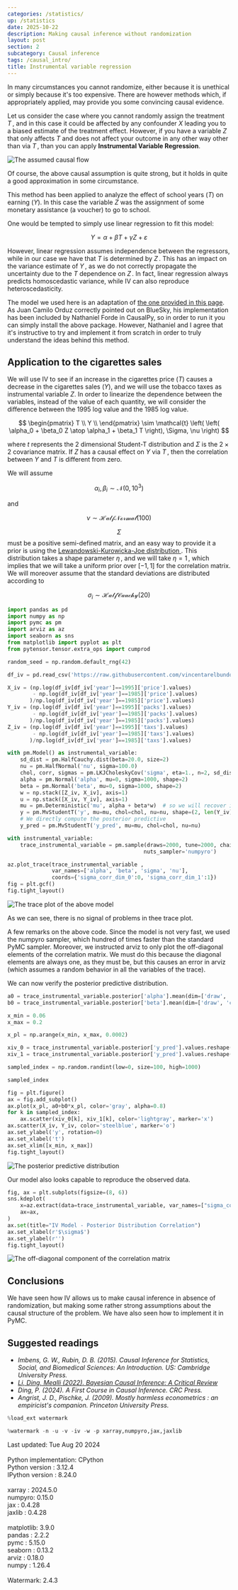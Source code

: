 ```yaml
---
categories: /statistics/
up: /statistics
date: 2025-10-22
description: Making causal inference without randomization
layout: post
section: 2
subcategory: Causal inference
tags: /causal_intro/
title: Instrumental variable regression
---
```





In many circumstances you cannot randomize, either because it is unethical
or simply because it's too expensive.
There are however methods which, if appropriately applied, may provide
you some convincing causal evidence.

Let us consider the case where you cannot randomly assign the treatment $T\,,$
and in this case it could be affected by any confounder $X$
leading you to a biased estimate of the treatment effect.
However, if you have a variable $Z$ that only affects $T$
and does not affect your outcome in any other way other than via $T\,,$
than you can apply **Instrumental Variable Regression**.

![The assumed causal flow](/docs/assets/images/statistics/instrumental_variable/causal_structure.webp)

Of course, the above causal assumption is quite strong, but it holds
in quite a good approximation in some circumstance.

This method has been applied to analyze the effect of school years ($T$)
on earning ($Y$).
In this case the variable $Z$ was the assignment of some monetary assistance
(a voucher) to go to school.

One would be tempted to simply use linear regression to fit this model:

$$
Y = \alpha + \beta T + \gamma Z + \varepsilon
$$

However, linear regression assumes independence between the regressors,
while in our case we have that $T$ is determined by $Z\,.$
This has an impact on the variance estimate of $Y\,,$ as we do not
correctly propagate the uncertainty due to the $T$ dependence on $Z\,.$
In fact, linear regression always predicts homoscedastic variance,
while IV can also reproduce heteroscedasticity.

The model we used here is an adaptation of
[the one provided in this page](https://juanitorduz.github.io/iv_pymc/).
As Juan Camilo Orduz correctly pointed out on BlueSky, 
his implementation has been included by Nathaniel Forde
in CausalPy, so in order to run it you can simply install the above package.
However, Nathaniel and I agree that it's instructive to
try and implement it from scratch in order to truly understand
the ideas behind this method.


## Application to the cigarettes sales 

We will use IV to see if an increase in the cigarettes price ($T$)
causes a decrease in the cigarettes sales ($Y$), and we will use the
tobacco taxes as instrumental variable $Z$.
In order to linearize the dependence between the variables,
instead of the value of each quantity, we will consider the
difference between the 1995 log value and the 1985 log value.

$$
\begin{pmatrix}
T \\
Y \\
\end{pmatrix}
\sim 
\mathcal{t}
\left(
\left(
\alpha_0 + \beta_0 Z
\atop
\alpha_1 + \beta_1 T
\right),
\Sigma, \nu
\right)
$$

where $t$ represents the 2 dimensional Student-T distribution and $\Sigma$ is the $2\times2$ covariance matrix.
If $Z$ has a causal effect on $Y$ via $T\,,$ then the correlation
between $Y$ and $T$ is different from zero.

We will assume

$$
\alpha_i, \beta_i \sim \mathcal{N}(0, 10^3)
$$

and

$$
\nu \sim \mathcal{HalfNormal}(100)
$$

$$
\Sigma$$ must be a positive semi-defined matrix, and an easy way to
provide it a prior is using the
[Lewandowski-Kurowicka-Joe distribution
](https://en.wikipedia.org/wiki/Lewandowski-Kurowicka-Joe_distribution).
This distribution takes a shape parameter $\eta\,,$
and we will take $\eta=1\,,$ which implies that we will take a uniform
prior over $[-1, 1]$ for the correlation matrix.
We will moreover assume that the standard deviations are distributed according to

$$
\sigma_i \sim \mathcal{HalfCauchy}(20)
$$

```python
import pandas as pd
import numpy as np
import pymc as pm
import arviz as az
import seaborn as sns
from matplotlib import pyplot as plt
from pytensor.tensor.extra_ops import cumprod

random_seed = np.random.default_rng(42)

df_iv = pd.read_csv('https://raw.githubusercontent.com/vincentarelbundock/Rdatasets/master/csv/AER/CigarettesSW.csv')

X_iv = (np.log(df_iv[df_iv['year']==1995]['price'].values)
        - np.log(df_iv[df_iv['year']==1985]['price'].values)
       )/np.log(df_iv[df_iv['year']==1985]['price'].values)
Y_iv = (np.log(df_iv[df_iv['year']==1995]['packs'].values)
        - np.log(df_iv[df_iv['year']==1985]['packs'].values)
       )/np.log(df_iv[df_iv['year']==1985]['packs'].values)
Z_iv = (np.log(df_iv[df_iv['year']==1995]['taxs'].values)
        - np.log(df_iv[df_iv['year']==1985]['taxs'].values)
       )/np.log(df_iv[df_iv['year']==1985]['taxs'].values)

with pm.Model() as instrumental_variable:
    sd_dist = pm.HalfCauchy.dist(beta=20.0, size=2)
    nu = pm.HalfNormal('nu', sigma=100.0)
    chol, corr, sigmas = pm.LKJCholeskyCov('sigma', eta=1., n=2, sd_dist=sd_dist)
    alpha = pm.Normal('alpha', mu=0, sigma=1000, shape=2)
    beta = pm.Normal('beta', mu=0, sigma=1000, shape=2)
    w = np.stack([Z_iv, X_iv], axis=1)
    u = np.stack([X_iv, Y_iv], axis=1)
    mu = pm.Deterministic('mu', alpha + beta*w)  # so we will recover it easily
    y = pm.MvStudentT('y', mu=mu, chol=chol, nu=nu, shape=(2, len(Y_iv)), observed=u)
    # We directly compute the posterior predictive
    y_pred = pm.MvStudentT('y_pred', mu=mu, chol=chol, nu=nu)

with instrumental_variable:
    trace_instrumental_variable = pm.sample(draws=2000, tune=2000, chains=4, random_seed=random_seed,
                                           nuts_sampler='numpyro')

az.plot_trace(trace_instrumental_variable ,
              var_names=['alpha', 'beta', 'sigma', 'nu'],
              coords={'sigma_corr_dim_0':0, 'sigma_corr_dim_1':1})
fig = plt.gcf()
fig.tight_layout()
```

![The trace plot of the above model](/docs/assets/images/statistics/instrumental_variable/trace.webp)

As we can see, there is no signal of problems in thee trace plot.

A few remarks on the above code. Since the model is not very fast,
we used the numpyro sampler, which hundred of times
faster than the standard PyMC sampler.
Moreover, we instructed arviz to only plot the off-diagonal elements
of the correlation matrix. We must do this because the diagonal elements
are always one, as they must be, but this causes an error in arviz
(which assumes a random behavior in all the variables of the trace).

We can now verify the posterior predictive distribution.

```python
a0 = trace_instrumental_variable.posterior['alpha'].mean(dim=['draw', 'chain'])[1].values
b0 = trace_instrumental_variable.posterior['beta'].mean(dim=['draw', 'chain'])[1].values

x_min = 0.06
x_max = 0.2

x_pl = np.arange(x_min, x_max, 0.0002)

xiv_0 = trace_instrumental_variable.posterior['y_pred'].values.reshape((-1, 48, 2))[:, :, 0]
xiv_1 = trace_instrumental_variable.posterior['y_pred'].values.reshape((-1, 48, 2))[:, :, 1]

sampled_index = np.random.randint(low=0, size=100, high=1000)

sampled_index

fig = plt.figure()
ax = fig.add_subplot()
ax.plot(x_pl, a0+b0*x_pl, color='gray', alpha=0.8)
for k in sampled_index:
    ax.scatter(xiv_0[k], xiv_1[k], color='lightgray', marker='x')
ax.scatter(X_iv, Y_iv, color='steelblue', marker='o')
ax.set_ylabel('y', rotation=0)
ax.set_xlabel('t')
ax.set_xlim([x_min, x_max])
fig.tight_layout()
```

![The posterior predictive distribution](/docs/assets/images/statistics/instrumental_variable/posterior_predictive.webp)

Our model also looks capable to reproduce the observed data.

```python
fig, ax = plt.subplots(figsize=(8, 6))
sns.kdeplot(
    x=az.extract(data=trace_instrumental_variable, var_names=["sigma_corr"])[0, 1, :],
    ax=ax,
)
ax.set(title="IV Model - Posterior Distribution Correlation")
ax.set_xlabel(r'$\sigma$')
ax.set_ylabel(r'')
fig.tight_layout()
```

![The off-diagonal component of the correlation matrix](/docs/assets/images/statistics/instrumental_variable/correlation.webp)

## Conclusions

We have seen how IV allows us to make causal inference in absence of randomization,
but making some rather strong assumptions about the causal structure of the problem.
We have also seen how to implement it in PyMC.


## Suggested readings

- <cite>Imbens, G. W., Rubin, D. B. (2015). Causal Inference for Statistics, Social, and Biomedical Sciences: An Introduction. US: Cambridge University Press.<cite>
- <cite><a href='https://arxiv.org/pdf/2206.15460.pdf'>Li, Ding, Mealli (2022). Bayesian Causal Inference: A Critical Review</a></cite>
- <cite>Ding, P. (2024). A First Course in Causal Inference. CRC Press.</cite>
- <cite>Angrist, J. D., Pischke, J. (2009). Mostly harmless econometrics : an empiricist's companion. Princeton University Press.</cite>

```python
%load_ext watermark
```

```python
%watermark -n -u -v -iv -w -p xarray,numpyro,jax,jaxlib
```

<div class="code">
Last updated: Tue Aug 20 2024
<br>

<br>
Python implementation: CPython
<br>
Python version       : 3.12.4
<br>
IPython version      : 8.24.0
<br>

<br>
xarray : 2024.5.0
<br>
numpyro: 0.15.0
<br>
jax    : 0.4.28
<br>
jaxlib : 0.4.28
<br>

<br>
matplotlib: 3.9.0
<br>
pandas    : 2.2.2
<br>
pymc      : 5.15.0
<br>
seaborn   : 0.13.2
<br>
arviz     : 0.18.0
<br>
numpy     : 1.26.4
<br>

<br>
Watermark: 2.4.3
<br>
</div>
